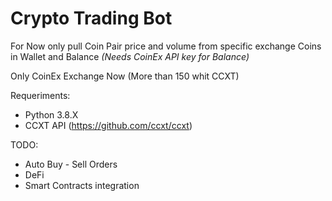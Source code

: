 # Crypto Trading Bot

For Now only pull Coin Pair price and volume from specific exchange
Coins in Wallet and Balance _(Needs CoinEx API key for Balance)_

Only CoinEx Exchange Now (More than 150 whit CCXT)


Requeriments:
- Python 3.8.X
- CCXT API (https://github.com/ccxt/ccxt)

TODO:
* Auto Buy - Sell Orders
* DeFi
* Smart Contracts integration
